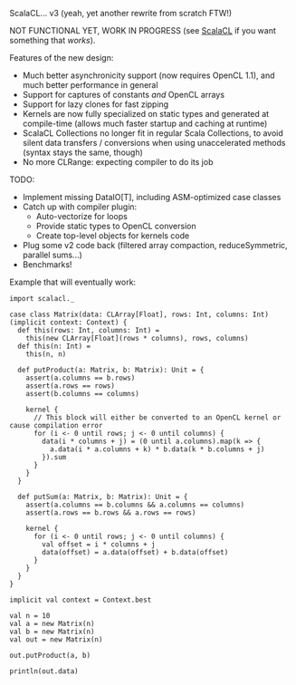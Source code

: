 ScalaCL... v3 (yeah, yet another rewrite from scratch FTW!)

NOT FUNCTIONAL YET, WORK IN PROGRESS (see [ScalaCL](https://code.google.com/p/scalacl/) if you want something that _works_).

Features of the new design:
- Much better asynchronicity support (now requires OpenCL 1.1), and much better performance in general
- Support for captures of constants *and* OpenCL arrays
- Support for lazy clones for fast zipping
- Kernels are now fully specialized on static types and generated at compile-time (allows much faster startup and caching at runtime)
- ScalaCL Collections no longer fit in regular Scala Collections, to avoid silent data transfers / conversions when using unaccelerated methods (syntax stays the same, though)
- No more CLRange: expecting compiler to do its job

TODO:
- Implement missing DataIO[T], including ASM-optimized case classes
- Catch up with compiler plugin:
  - Auto-vectorize for loops
  - Provide static types to OpenCL conversion
  - Create top-level objects for kernels code
- Plug some v2 code back (filtered array compaction, reduceSymmetric, parallel sums...)
- Benchmarks!

Example that will eventually work:

    import scalacl._
    
    case class Matrix(data: CLArray[Float], rows: Int, columns: Int)(implicit context: Context) {
      def this(rows: Int, columns: Int) =
        this(new CLArray[Float](rows * columns), rows, columns)
      def this(n: Int) =
        this(n, n)
        
      def putProduct(a: Matrix, b: Matrix): Unit = {
        assert(a.columns == b.rows)
        assert(a.rows == rows)
        assert(b.columns == columns)
        
        kernel {
          // This block will either be converted to an OpenCL kernel or cause compilation error
		  for (i <- 0 until rows; j <- 0 until columns) {
		    data(i * columns + j) = (0 until a.columns).map(k => {
		      a.data(i * a.columns + k) * b.data(k * b.columns + j)
		    }).sum
		  }
	    }
      }
      
      def putSum(a: Matrix, b: Matrix): Unit = {
        assert(a.columns == b.columns && a.columns == columns)
        assert(a.rows == b.rows && a.rows == rows)
        
        kernel {
          for (i <- 0 until rows; j <- 0 until columns) {
          	val offset = i * columns + j
		    data(offset) = a.data(offset) + b.data(offset)
		  }
	    }
      }
    }
            
    implicit val context = Context.best

    val n = 10
    val a = new Matrix(n)
    val b = new Matrix(n)
    val out = new Matrix(n)
    
    out.putProduct(a, b)
    
    println(out.data)
